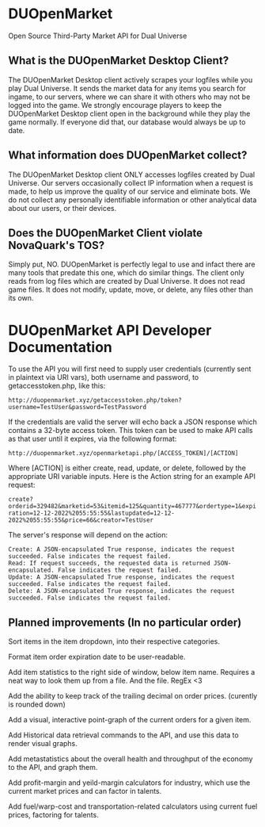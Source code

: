 # DUOpenMarket
Open Source Third-Party Market API for Dual Universe

## What is the DUOpenMarket Desktop Client?
The DUOpenMarket Desktop client actively scrapes your logfiles while you play Dual Universe. It sends the market data for any items you search for ingame, to our servers, where we can share it with others who may not be logged into the game. We strongly encourage players to keep the DUOpenMarket Desktop client open in the background while they play the game normally. If everyone did that, our database would always be up to date.

## What information does DUOpenMarket collect?
The DUOpenMarket Desktop client ONLY accesses logfiles created by Dual Universe. Our servers occasionally collect IP information when a request is made, to help us improve the quality of our service and eliminate bots. We do not collect any personally identifiable information or other analytical data about our users, or their devices.

## Does the DUOpenMarket Client violate NovaQuark's TOS?
Simply put, NO. DUOpenMarket is perfectly legal to use and infact there are many tools that predate this one, which do similar things. The client only reads from log files which are created by Dual Universe. It does not read game files. It does not modify, update, move, or delete, any files other than its own. 



# DUOpenMarket API Developer Documentation

To use the API you will first need to supply user credentials (currently sent in plaintext via URI vars), both username and password, to getaccesstoken.php, like this:

` http://duopenmarket.xyz/getaccesstoken.php/token?username=TestUser&password=TestPassword `

If the credentials are valid the server will echo back a JSON response which contains a 32-byte access token. This token can be used to make API calls as that user until it expires, via the following format:

` http://duopenmarket.xyz/openmarketapi.php/[ACCESS_TOKEN]/[ACTION] `

Where [ACTION] is either create, read, update, or delete, followed by the appropriate URI variable inputs. Here is the Action string for an example API request:

` create?orderid=329482&marketid=53&itemid=125&quantity=467777&ordertype=1&expiration=12-12-2022%2055:55:55&lastupdated=12-12-2022%2055:55:55&price=66&creator=TestUser `

The server's response will depend on the action:

    Create: A JSON-encapsulated True response, indicates the request succeeded. False indicates the request failed.
    Read: If request succeeds, the requested data is returned JSON-encapsulated. False indicates the request failed.
    Update: A JSON-encapsulated True response, indicates the request succeeded. False indicates the request failed.
    Delete: A JSON-encapsulated True response, indicates the request succeeded. False indicates the request failed.




## Planned improvements (In no particular order)
Sort items in the item dropdown, into their respective categories.

Format item order expiration date to be user-readable.

Add item statistics to the right side of window, below item name. Requires a neat way to look them up from a file. And the file. RegEx <3

Add the ability to keep track of the trailing decimal on order prices. (curently is rounded down)

Add a visual, interactive point-graph of the current orders for a given item.

Add Historical data retrieval commands to the API, and use this data to render visual graphs.

Add metastatistics about the overall health and throughput of the economy to the API, and graph them.

Add profit-margin and yeild-margin calculators for industry, which use the current market prices and can factor in talents.

Add fuel/warp-cost and transportation-related calculators using current fuel prices, factoring for talents.
